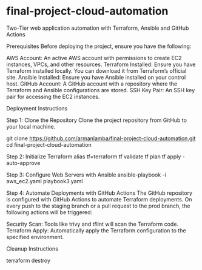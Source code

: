 # final-project-cloud-automation
Two-Tier web application automation with Terraform, Ansible and GitHub Actions

Prerequisites
Before deploying the project, ensure you have the following:

AWS Account: An active AWS account with permissions to create EC2 instances, VPCs, and other resources.
Terraform Installed: Ensure you have Terraform installed locally. You can download it from Terraform’s official site.
Ansible Installed: Ensure you have Ansible installed on your control host.
GitHub Account: A GitHub account with a repository where the Terraform and Ansible configurations are stored.
SSH Key Pair: An SSH key pair for accessing the EC2 instances.

Deployment Instructions

Step 1: Clone the Repository
Clone the project repository from GitHub to your local machine.

git clone https://github.com/armanlamba/final-project-cloud-automation.git
cd final-project-cloud-automation

Step 2: Initialize Terraform
alias tf=terraform
tf validate
tf plan
tf apply -auto-approve

Step 3: Configure Web Servers with Ansible
ansible-playbook -i aws_ec2.yaml playbook3.yaml

Step 4: Automate Deployments with GitHub Actions
The GitHub repository is configured with GitHub Actions to automate Terraform deployments. On every push to the staging branch or a pull request to the prod branch, the following actions will be triggered:

Security Scan: Tools like trivy and tflint will scan the Terraform code.
Terraform Apply: Automatically apply the Terraform configuration to the specified environment.

Cleanup Instructions

terraform destroy

